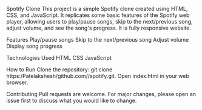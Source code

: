 Spotify Clone
This project is a simple Spotify clone created using HTML, CSS, and JavaScript. It replicates some basic features of the Spotify web player, allowing users to play/pause songs, skip to the next/previous song, adjust volume, and see the song's progress. It is fully responsive website.

Features
Play/pause songs
Skip to the next/previous song
Adjust volume
Display song progress

Technologies Used
HTML
CSS
JavaScript

How to Run
Clone the repository: git clone https:/Patelakshesh/github.com//spotify.git.
Open index.html in your web browser.

Contributing
Pull requests are welcome. For major changes, please open an issue first to discuss what you would like to change.
